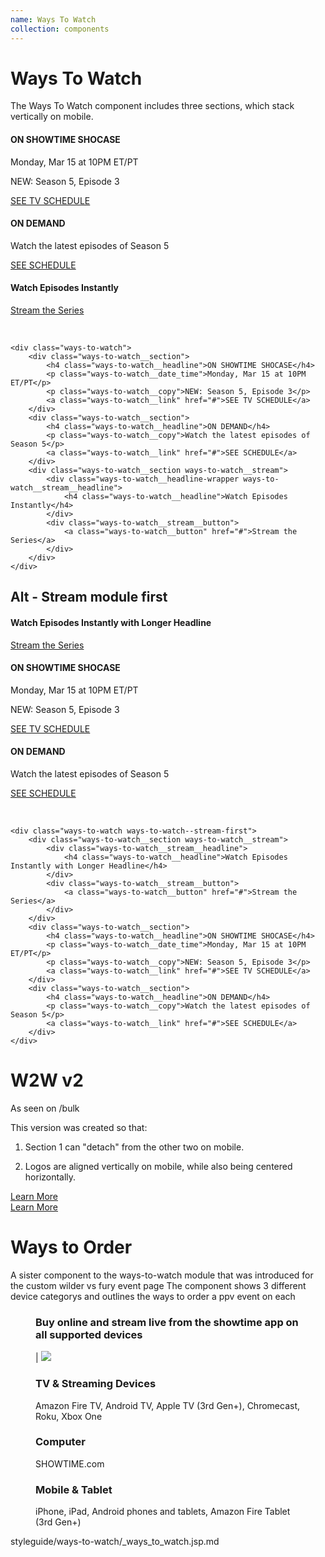 ```yaml
---
name: Ways To Watch
collection: components
---
```


# Ways To Watch

The Ways To Watch component includes three sections, which stack vertically on mobile.

<div class="ways-to-watch">
	<div class="ways-to-watch__section">
		<h4 class="ways-to-watch__headline">ON SHOWTIME SHOCASE</h4>
		<p class="ways-to-watch__date_time">Monday, Mar 15 at 10PM ET/PT</p>
		<p class="ways-to-watch__copy">NEW: Season 5, Episode 3</p>
		<a class="ways-to-watch__link" href="#">SEE TV SCHEDULE</a>
	</div>
	<div class="ways-to-watch__section">
		<h4 class="ways-to-watch__headline">ON DEMAND</h4>
		<p class="ways-to-watch__copy">Watch the latest episodes of Season 5</p>
		<a class="ways-to-watch__link" href="#">SEE SCHEDULE</a>
	</div>
	<div class="ways-to-watch__section ways-to-watch__stream">
		<div class="ways-to-watch__stream__headline">
			<h4 class="ways-to-watch__headline">Watch Episodes Instantly</h4>
		</div>
		<div class="ways-to-watch__stream__button">
			<a class="ways-to-watch__button" href="#">Stream the Series</a>
		</div>
	</div>
</div>

<p>&nbsp;</p>

```
<div class="ways-to-watch">
	<div class="ways-to-watch__section">
		<h4 class="ways-to-watch__headline">ON SHOWTIME SHOCASE</h4>
		<p class="ways-to-watch__date_time">Monday, Mar 15 at 10PM ET/PT</p>
		<p class="ways-to-watch__copy">NEW: Season 5, Episode 3</p>
		<a class="ways-to-watch__link" href="#">SEE TV SCHEDULE</a>
	</div>
	<div class="ways-to-watch__section">
		<h4 class="ways-to-watch__headline">ON DEMAND</h4>
		<p class="ways-to-watch__copy">Watch the latest episodes of Season 5</p>
		<a class="ways-to-watch__link" href="#">SEE SCHEDULE</a>
	</div>
	<div class="ways-to-watch__section ways-to-watch__stream">
		<div class="ways-to-watch__headline-wrapper ways-to-watch__stream__headline">
			<h4 class="ways-to-watch__headline">Watch Episodes Instantly</h4>
		</div>
		<div class="ways-to-watch__stream__button">
			<a class="ways-to-watch__button" href="#">Stream the Series</a>
		</div>
	</div>
</div>
```

## Alt - Stream module first 

<div class="ways-to-watch ways-to-watch--stream-first">
	<div class="ways-to-watch__section ways-to-watch__stream">
		<div class="ways-to-watch__stream__headline">
			<h4 class="ways-to-watch__headline">Watch Episodes Instantly with Longer Headline</h4>
		</div>
		<div class="ways-to-watch__stream__button">
			<a class="ways-to-watch__button" href="#">Stream the Series</a>
		</div>
	</div>
	<div class="ways-to-watch__section">
		<h4 class="ways-to-watch__headline">ON SHOWTIME SHOCASE</h4>
		<p class="ways-to-watch__date_time">Monday, Mar 15 at 10PM ET/PT</p>
		<p class="ways-to-watch__copy">NEW: Season 5, Episode 3</p>
		<a class="ways-to-watch__link" href="#">SEE TV SCHEDULE</a>
	</div>
	<div class="ways-to-watch__section">
		<h4 class="ways-to-watch__headline">ON DEMAND</h4>
		<p class="ways-to-watch__copy">Watch the latest episodes of Season 5</p>
		<a class="ways-to-watch__link" href="#">SEE SCHEDULE</a>
	</div>
</div>

<p>&nbsp;</p>

```
<div class="ways-to-watch ways-to-watch--stream-first">
	<div class="ways-to-watch__section ways-to-watch__stream">
		<div class="ways-to-watch__stream__headline">
			<h4 class="ways-to-watch__headline">Watch Episodes Instantly with Longer Headline</h4>
		</div>
		<div class="ways-to-watch__stream__button">
			<a class="ways-to-watch__button" href="#">Stream the Series</a>
		</div>
	</div>
	<div class="ways-to-watch__section">
		<h4 class="ways-to-watch__headline">ON SHOWTIME SHOCASE</h4>
		<p class="ways-to-watch__date_time">Monday, Mar 15 at 10PM ET/PT</p>
		<p class="ways-to-watch__copy">NEW: Season 5, Episode 3</p>
		<a class="ways-to-watch__link" href="#">SEE TV SCHEDULE</a>
	</div>
	<div class="ways-to-watch__section">
		<h4 class="ways-to-watch__headline">ON DEMAND</h4>
		<p class="ways-to-watch__copy">Watch the latest episodes of Season 5</p>
		<a class="ways-to-watch__link" href="#">SEE SCHEDULE</a>
	</div>
</div>
```
# W2W v2
As seen on /bulk

This version was created so that:

1) Section 1 can "detach" from the other two on mobile.

2) Logos are aligned vertically on mobile, while also being centered horizontally.

<div class="w2w">
  <div class="w2w__section">
    <div class="w2w__ribbon"></div>
    <div class="w2w__headline">
      <div class="w2w__logo"></div>
    </div>
    <a class="w2w__button button--solid-red" href="/bulk/hotel-app">Learn More</a>
  </div>
  <div class="w2w__section">
    <div class="w2w__headline">
      <div class="w2w__logo"></div>
    </div>
    <a class="w2w__button button--solid-red" href="/bulk/package">Learn More</a>
  </div>
  <!--<div class="w2w__section">
    <div class="w2w__headline">
      <div class="w2w__logo"></div>
    </div>
    <a class="w2w__button button--solid-red" href="/bulk/package">Learn More</a>
  </div>-->
</div>

# Ways to Order

A sister component to the ways-to-watch module that was introduced for the custom wilder vs fury event page
The component shows 3 different device categorys and outlines the ways to order a ppv event on each

<figure class="ways-to-order">
	<h3 class="ways-to-order__headline">
		<i class="icon icon--sho-app-logo"></i> Buy online and stream live from the showtime app on all supported devices
	</h3>
	<div class="ways-to-order__devices-lockup">
		<span class="ways-to-order__devices-lockup__icon"><i class="icon icon--sho-app-logo"></i></span>
		<span class="ways-to-order__devices-lockup__pipe">|</span> 
		<img class="ways-to-order__devices-lockup__image" src="/styleguide/assets/svg/devices-xl-lockup.svg" />
	</div>
	<figcaption class="ways-to-order__body">
		<div class="ways-to-order__device-group">
			<span class="ways-to-order__device-group__icon"><i class="icon icon--devices-xl-tv"></i></span>
			<h3 class="ways-to-order__device-group__name">TV & Streaming Devices</h4>
			<p class="ways-to-order__device-group__devices">Amazon Fire TV, Android TV, Apple TV (3rd Gen+), Chromecast, Roku, Xbox One</p>
		</div>
		<div class="ways-to-order__device-group">
			<span class="ways-to-order__device-group__icon"><i class="icon icon--devices-xl-computer"></i></span>
			<h3 class="ways-to-order__device-group__name">Computer</h4>
			<p class="ways-to-order__device-group__devices">SHOWTIME.com</p>
		</div>
		<div class="ways-to-order__device-group">
			<span class="ways-to-order__device-group__icon"><i class="icon icon--devices-xl-mobile"></i></span>
			<h3 class="ways-to-order__device-group__name">Mobile & Tablet</h4>
			<p class="ways-to-order__device-group__devices">iPhone, iPad, Android phones and tablets, Amazon Fire Tablet (3rd Gen+)</p>
		</div>
	</figcaption>
</figure>

<style>.site-sidebar { display: none }</style>
<jsp-partials>styleguide/ways-to-watch/_ways_to_watch.jsp.md</jsp-partials>

